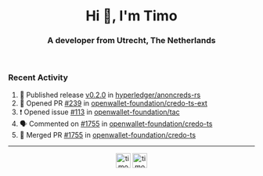 <h1 align="center">Hi 👋, I'm Timo</h1>
<h3 align="center">A developer from Utrecht, The Netherlands</h3>
<br/>
<!-- https://github.com/rahuldkjain/github-profile-readme-generator --!>

<!--  <p align="left"><img src="https://github-readme-stats.vercel.app/api?username=timoglastra&show_icons=true&count_private=true&" alt="timoglastra" /></p> --!>

<!--
Github language stats
<p align="left"><img src="https://github-readme-stats.vercel.app/api/top-langs/?username=timoglastra&layout=compact" alt="timoglastra" /><p>
-->

<!-- Codestats language stats -->
<!-- <p align="left"><img src="https://codestats-readme.vercel.app/api/top-langs/?username=timoglastra&layout=compact&language_count=12" alt="timoglastra" /><p>    --!>
  
<h3>Recent Activity</h3>

<!--START_SECTION:activity-->
1. 🚀 Published release [v0.2.0](https://github.com/hyperledger/anoncreds-rs/releases/tag/v0.2.0) in [hyperledger/anoncreds-rs](https://github.com/hyperledger/anoncreds-rs)
2. 💪 Opened PR [#239](https://github.com/openwallet-foundation/credo-ts-ext/pull/239) in [openwallet-foundation/credo-ts-ext](https://github.com/openwallet-foundation/credo-ts-ext)
3. ❗ Opened issue [#113](https://github.com/openwallet-foundation/tac/issues/113) in [openwallet-foundation/tac](https://github.com/openwallet-foundation/tac)
4. 🗣 Commented on [#1755](https://github.com/openwallet-foundation/credo-ts/pull/1755#issuecomment-1940348481) in [openwallet-foundation/credo-ts](https://github.com/openwallet-foundation/credo-ts)
5. 🎉 Merged PR [#1755](https://github.com/openwallet-foundation/credo-ts/pull/1755) in [openwallet-foundation/credo-ts](https://github.com/openwallet-foundation/credo-ts)
<!--END_SECTION:activity-->

---

<p align="center">
<a href="https://twitter.com/timoglastra" target="blank"><img align="center" src="https://cdn.jsdelivr.net/npm/simple-icons@3.0.1/icons/twitter.svg" alt="timoglastra" height="30" width="30" /></a>
<a href="https://linkedin.com/in/timoglastra" target="blank"><img align="center" src="https://cdn.jsdelivr.net/npm/simple-icons@3.0.1/icons/linkedin.svg" alt="timoglastra" height="30" width="30" /></a>
</p>



